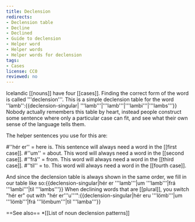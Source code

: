 ```yaml
---
title: Declension
redirects:
- Declension table
- Decline
- Declined
- Guide to declension
- Helper word
- Helper words
- Helper words for declension
tags:
- Cases
license: CC0
reviewed: no
---
```


Icelandic [[nouns]] have four [[cases]]. Finding the correct form of the word is called '''declension'''. This is a simple declension table for the word ''lamb'':{{declension-singular| '''lamb'''|'''lamb'''|'''lambi'''|'''lambs'''}}
Nobody actually remembers this table by heart, instead people construct some sentence where only a particular case can fit, and see what their own sense of the language tells them.

The helper sentences you use for this are:

#''hér er'' = here is. This sentence will always need a word in the [[first case]].
#''um'' = about. This word will always need a word in the [[second case]].
#''frá'' = from. This word will always need a word in the [[third case]].
#''til'' = to. This word will always need a word in the [[fourth case]].

And since the declension table is always shown in the same order, we fill in our table like so:{{declension-singular|hér er '''lamb'''|um '''lamb'''|frá '''lambi'''|til '''lambs'''}}
When declining words that are [[plural]], you switch "hér er" out with "hér er'''u'''":{{declension-singular|hér eru '''lömb'''|um '''lömb'''|frá '''lömbum'''|til '''lamba'''}}

==See also==
*[[List of noun declension patterns]]

